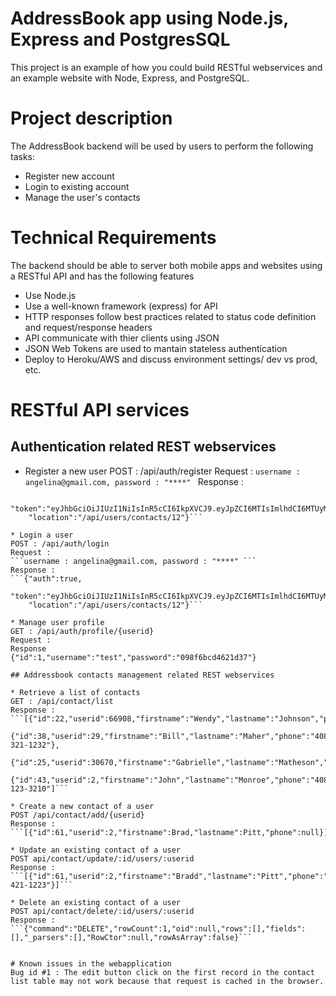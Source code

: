 # AddressBook app using Node.js, Express and PostgresSQL

This project is an example of how you could build RESTful webservices and an example website with Node, Express, and PostgreSQL.

# Project description
The AddressBook backend will be used by users to perform the following tasks:
* Register new account
* Login to existing account
* Manage the user's  contacts

# Technical Requirements
The backend should be able to server both mobile apps and websites using a RESTful API and has the following features
* Use Node.js
* Use a well-known framework (express) for API
* HTTP responses follow best practices related to status code definition and request/response headers
* API communicate with thier clients using JSON
* JSON Web Tokens are used to mantain stateless authentication
* Deploy to Heroku/AWS and discuss environment settings/ dev vs prod, etc.

# RESTful API services

## Authentication related REST webservices

* Register a new user
POST : /api/auth/register
Request :
```username : angelina@gmail.com, password : "****" ```
Response :
```{"auth":true,
    "token":"eyJhbGciOiJIUzI1NiIsInR5cCI6IkpXVCJ9.eyJpZCI6MTIsImlhdCI6MTUyMzkxNjY0MywiZXhwIjoxNTI0MDAzMDQzfQ.rOv0B2UQkRNAeL7XmAZfkLjKn0OEptoAIssmUbbu5tA",
    "location":"/api/users/contacts/12"}```

* Login a user
POST : /api/auth/login
Request :
```username : angelina@gmail.com, password : "****" ```
Response :
```{"auth":true,
    "token":"eyJhbGciOiJIUzI1NiIsInR5cCI6IkpXVCJ9.eyJpZCI6MTIsImlhdCI6MTUyMzkxNjY0MywiZXhwIjoxNTI0MDAzMDQzfQ.rOv0B2UQkRNAeL7XmAZfkLjKn0OEptoAIssmUbbu5tA",
    "location":"/api/users/contacts/12"}```

* Manage user profile
GET : /api/auth/profile/{userid}
Request :
Response
{"id":1,"username":"test","password":"098f6bcd4621d37"}

## Addressbook contacts management related REST webservices

* Retrieve a list of contacts
GET : /api/contact/list
Response :
```[{"id":22,"userid":66908,"firstname":"Wendy","lastname":"Johnson","phone":null},
    {"id":38,"userid":29,"firstname":"Bill","lastname":"Maher","phone":"408-321-1232"},
    {"id":25,"userid":30670,"firstname":"Gabrielle","lastname":"Matheson","phone":null},
    {"id":43,"userid":2,"firstname":"John","lastname":"Monroe","phone":"408-123-3210"]```

* Create a new contact of a user
POST /api/contact/add/{userid}
Response :
```[{"id":61,"userid":2,"firstname":Brad,"lastname":Pitt,"phone":null}]```

* Update an existing contact of a user
POST api/contact/update/:id/users/:userid
Response :
```[{"id":61,"userid":2,"firstname":"Bradd","lastname":"Pitt","phone":"408-421-1223"}]```

* Delete an existing contact of a user
POST api/contact/delete/:id/users/:userid
Response :
```{"command":"DELETE","rowCount":1,"oid":null,"rows":[],"fields":[],"_parsers":[],"RowCtor":null,"rowAsArray":false}```


# Known issues in the webapplication
Bug id #1 : The edit button click on the first record in the contact list table may not work because that request is cached in the browser.


